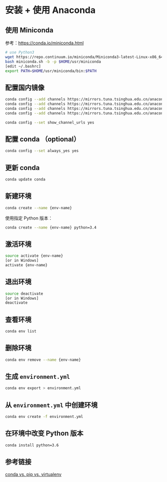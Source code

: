 # 安装 + 使用 Anaconda

## 使用 Miniconda

参考：https://conda.io/miniconda.html

```bash
# use Python3
wget https://repo.continuum.io/miniconda/Miniconda3-latest-Linux-x86_64.sh -O miniconda.sh
bash miniconda.sh -b -p $HOME/usr/miniconda
[edit ~/.bashrc]
export PATH=$HOME/usr/miniconda/bin:$PATH
```

## 配置国内镜像

```bash
conda config --add channels https://mirrors.tuna.tsinghua.edu.cn/anaconda/pkgs/free/
conda config --add channels https://mirrors.tuna.tsinghua.edu.cn/anaconda/cloud/conda-forge 
conda config --add channels https://mirrors.tuna.tsinghua.edu.cn/anaconda/cloud/msys2/
conda config --add channels https://mirrors.tuna.tsinghua.edu.cn/anaconda/cloud/pytorch/
 
conda config --set show_channel_urls yes
```

## 配置 conda （optional）

```bash
conda config --set always_yes yes
```

## 更新 conda

```bash
conda update conda
```

## 新建环境

```bash
conda create --name {env-name}
```

使用指定 Python 版本：

```bash
conda create --name {env-name} python=3.4
```

## 激活环境

```bash
source activate {env-name}
[or in Windows]
activate {env-name}
```

## 退出环境

```bash
source deactivate
[or in Windows]
deactivate
```

## 查看环境

```bash
conda env list
```

## 删除环境

```bash
conda env remove --name {env-name}
```

## 生成 `environment.yml`

```bash
conda env export > environment.yml
```

## 从 `environment.yml` 中创建环境

```bash
conda env create -f environment.yml
```

## 在环境中改变 Python 版本

```bash
conda install python=3.6
```

## 参考链接

[conda vs. pip vs. virtualenv](https://conda.io/docs/_downloads/conda-pip-virtualenv-translator.html)
